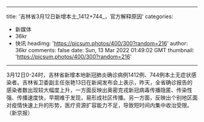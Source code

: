 
---
title: '吉林省3月12日新增本土_1412+744_，官方解释原因'
categories: 
 - 新媒体
 - 36kr
 - 快讯
headimg: 'https://picsum.photos/400/300?random=216'
author: 36kr
comments: false
date: Sun, 13 Mar 2022 01:49:02 GMT
thumbnail: 'https://picsum.photos/400/300?random=216'
---

<div>   
3月12日0-24时，吉林省新增本地新冠肺炎确诊病例1412例、744例本土无症状感染者。吉林省卫委副主任张艳13日在新闻发布会上表示，昨天，全省确诊报告的感染者数出现较大幅度上升，一方面反映出奥密克戎新冠病毒传播隐匿、传染性强、传播速度快，早期难于发现，易形成社区传播。另一方面，反映出个别地区面对疫情快速上升的形势，医疗资源扩容能力不足，导致短时间内集中收治受限。（新京报）  
</div>
            